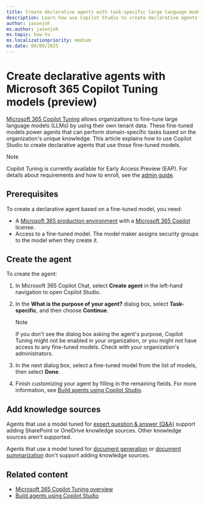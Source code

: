```yaml
---
title: Create declarative agents with task-specific large language models tuned with Microsoft 365 Copilot Tuning (preview)
description: Learn how use Copilot Studio to create declarative agents that use task-specific large language models (LLMs) tuned with Microsoft 365.
author: jasonjoh
ms.author: jasonjoh
ms.topic: how-to
ms.localizationpriority: medium
ms.date: 09/09/2025
---
```


# Create declarative agents with Microsoft 365 Copilot Tuning models (preview)

[Microsoft 365 Copilot Tuning](/copilot/microsoft-365/copilot-tuning-overview) allows organizations to fine-tune large language models (LLMs) by using their own tenant data. These fine-tuned models power agents that can perform domain-specific tasks based on the organization's unique knowledge. This article explains how to use Copilot Studio to create declarative agents that use those fine-tuned models.

> [!NOTE]
> Copilot Tuning is currently available for Early Access Preview (EAP). For details about requirements and how to enroll, see the [admin guide](/copilot/microsoft-365/copilot-tuning-admin-guide).

## Prerequisites

To create a declarative agent based on a fine-tuned model, you need:

- A [Microsoft 365 production environment](/copilot/microsoft-365/microsoft-365-copilot-overview#availability) with a [Microsoft 365 Copilot](https://www.microsoft.com/microsoft-365/copilot/enterprise#FAQ) license.
- Access to a fine-tuned model. The model maker assigns security groups to the model when they create it.

## Create the agent

To create the agent:

1. In Microsoft 365 Copilot Chat, select **Create agent** in the left-hand navigation to open Copilot Studio.

1. In the **What is the purpose of your agent?** dialog box, select **Task-specific**, and then choose **Continue**.

    > [!NOTE]
    > If you don't see the dialog box asking the agent's purpose, Copilot Tuning might not be enabled in your organization, or you might not have access to any fine-tuned models. Check with your organization's administrators.

1. In the next dialog box, select a fine-tuned model from the list of models, then select **Done**.

1. Finish customizing your agent by filling in the remaining fields. For more information, see [Build agents using Copilot Studio](copilot-studio-lite-build.md).

## Add knowledge sources

Agents that use a model tuned for [expert question & answer (Q&A)](/copilot/microsoft-365/copilot-tuning-expert-qa) support adding SharePoint or OneDrive knowledge sources. Other knowledge sources aren't supported.

Agents that use a model tuned for [document generation](/copilot/microsoft-365/copilot-tuning-doc-generation) or [document summarization](/copilot/microsoft-365/copilot-tuning-summarization) don't support adding knowledge sources.

## Related content

- [Microsoft 365 Copilot Tuning overview](/copilot/microsoft-365/copilot-tuning-overview)
- [Build agents using Copilot Studio](copilot-studio-lite-build.md)
